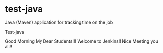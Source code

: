 # test-java
Java (Maven) application for tracking time on the job

Test-java

Good Morning My Dear Students!!! Welcome to Jenkins!!
Nice Meeting you all!!

